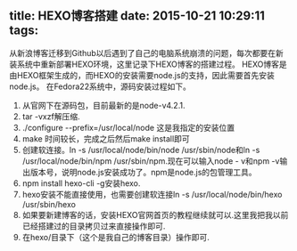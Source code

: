 title: HEXO博客搭建
date: 2015-10-21 10:29:11
tags:
---
从新浪博客迁移到Github以后遇到了自己的电脑系统崩溃的问题，每次都要在新装系统中重新部署HEXO环境，这里记录下HEXO博客的搭建过程。
HEXO博客是由HEXO框架生成的，而HEXO的安装需要node.js的支持，因此需要首先安装node.js。
在Fedora22系统中，源码安装过程如下。

 1. 从官网下在源码包，目前最新的是node-v4.2.1.
 2. tar -vxzf解压缩.
 3. ./configure --prefix=/usr/local/node    这是我指定的安装位置
 4. make 时间较长，完成之后然后make install即可
 5. 创建软连接。ln -s   /usr/local/node/bin/node  /usr/sbin/node和ln -s   /usr/local/node/bin/npm  /usr/sbin/npm.现在可以输入node - v和npm -v输出版本号，说明node.js安装成功了。npm是node.js的包管理工具。
 6. npm install hexo-cli -g安装hexo.
 7. hexo安装不能直接使用，也需要创建软连接ln -s   /usr/local/node/bin/hexo  /usr/sbin/hexo
 8. 如果要新建博客的话，安装HEXO官网首页的教程继续就可以.这里我把我以前已经搭建过的目录拷贝过来直接操作即可.
 9. 在hexo/目录下（这个是我自己的博客目录）操作即可.

